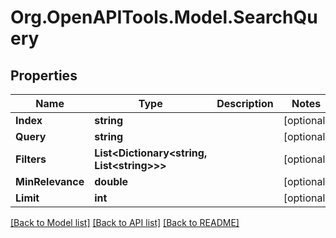 # Org.OpenAPITools.Model.SearchQuery

## Properties

Name | Type | Description | Notes
------------ | ------------- | ------------- | -------------
**Index** | **string** |  | [optional] 
**Query** | **string** |  | [optional] 
**Filters** | **List&lt;Dictionary&lt;string, List&lt;string&gt;&gt;&gt;** |  | [optional] 
**MinRelevance** | **double** |  | [optional] 
**Limit** | **int** |  | [optional] 

[[Back to Model list]](../../README.md#documentation-for-models) [[Back to API list]](../../README.md#documentation-for-api-endpoints) [[Back to README]](../../README.md)

